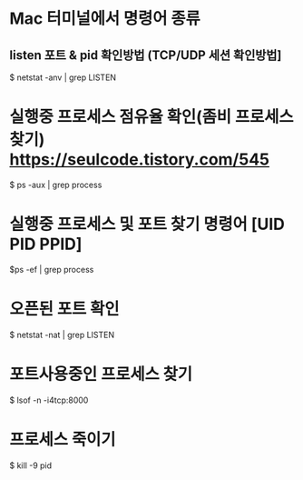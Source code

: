 # Mac 터미널에서 명령어 종류

## listen 포트 & pid 확인방법 (TCP/UDP 세션 확인방법]
$ netstat -anv | grep LISTEN 

# 실행중 프로세스 점유율 확인(좀비 프로세스 찾기)  https://seulcode.tistory.com/545
$ ps -aux | grep process 

# 실행중 프로세스 및 포트 찾기 명령어  [UID PID PPID]
$ps -ef | grep process 

# 오픈된 포트 확인
$ netstat -nat | grep LISTEN

# 포트사용중인 프로세스 찾기
$ lsof -n -i4tcp:8000

# 프로세스 죽이기
$ kill -9 pid
